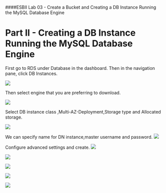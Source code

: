 ####ESBII Lab 03 - Create a Bucket and Creating a DB Instance Running the MySQL Database Engine

# Part II - Creating a DB Instance Running the MySQL Database Engine #

First go to RDS under Database in the dashboard. Then in the navigation pane, click DB Instances.

![](https://cloud.githubusercontent.com/assets/13186210/9102387/0db0e46c-3c0f-11e5-876f-3d8b15f57c17.png)

Then select engine that you are preferring to download.

![](https://cloud.githubusercontent.com/assets/13186210/9102403/49286e16-3c0f-11e5-96b0-c6bae69f997a.png)

Select DB instance class ,Multi-AZ-Deployment,Storage type and Allocated storage.

![](https://cloud.githubusercontent.com/assets/13186210/9103284/f074d9ac-3c19-11e5-9707-c84035612ad0.png)

We can specify name for DN instance,master username and password.
![](https://cloud.githubusercontent.com/assets/13186210/9103635/0188991e-3c1e-11e5-9c7b-30d68dcdba22.png)

Configure advanced settings and create.
![](https://cloud.githubusercontent.com/assets/13186210/9103705/def7a290-3c1e-11e5-9f8b-e3b9849e16fa.png)


![](https://cloud.githubusercontent.com/assets/13186210/9103738/7b2f92b2-3c1f-11e5-9d28-fe71163a5668.png)

![](https://cloud.githubusercontent.com/assets/13186210/9103799/27a09be0-3c20-11e5-96da-5ee173044e48.png)

![](https://cloud.githubusercontent.com/assets/13186210/9103874/2a2984f2-3c21-11e5-8a04-b7bea2446701.png)

![](https://cloud.githubusercontent.com/assets/13186210/9103886/47f6305c-3c21-11e5-8159-bee72dd73507.png)